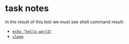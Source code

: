 # task notes
In the result of this test we must see shell command result:
- [`echo "hello world"`](./test_output.files/cmd.log)
- [`sleep`](./test_output.files/cmd0.log)

